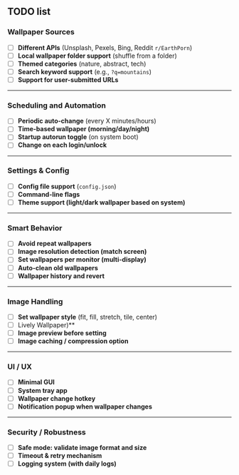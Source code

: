 ## TODO list

### **Wallpaper Sources**

- [ ] **Different APIs** (Unsplash, Pexels, Bing, Reddit `r/EarthPorn`)
- [ ] **Local wallpaper folder support** (shuffle from a folder)
- [ ] **Themed categories** (nature, abstract, tech)
- [ ] **Search keyword support** (e.g., `?q=mountains`)
- [ ] **Support for user-submitted URLs**

---

### **Scheduling and Automation**

- [ ] **Periodic auto-change** (every X minutes/hours)
- [ ] **Time-based wallpaper (morning/day/night)**
- [ ] **Startup autorun toggle** (on system boot)
- [ ] **Change on each login/unlock**

---

### **Settings & Config**

- [ ] **Config file support** (`config.json`)
- [ ] **Command-line flags**
- [ ] **Theme support (light/dark wallpaper based on system)**

---

### **Smart Behavior**

- [ ] **Avoid repeat wallpapers**
- [ ] **Image resolution detection (match screen)**
- [ ] **Set wallpapers per monitor (multi-display)**
- [ ] **Auto-clean old wallpapers**
- [ ] **Wallpaper history and revert**

---

### **Image Handling**

- [ ] **Set wallpaper style** (fit, fill, stretch, tile, center)
- [ ] Lively Wallpaper)**
- [ ] **Image preview before setting**
- [ ] **Image caching / compression option**

---

### **UI / UX**

- [ ] **Minimal GUI**
- [ ] **System tray app**
- [ ] **Wallpaper change hotkey**
- [ ] **Notification popup when wallpaper changes**

---

### **Security / Robustness**

- [ ] **Safe mode: validate image format and size**
- [ ] **Timeout & retry mechanism**
- [ ] **Logging system (with daily logs)**
